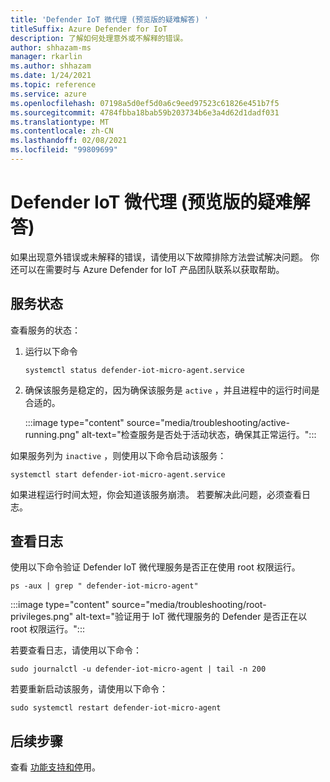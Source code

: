 ```yaml
---
title: 'Defender IoT 微代理 (预览版的疑难解答) '
titleSuffix: Azure Defender for IoT
description: 了解如何处理意外或不解释的错误。
author: shhazam-ms
manager: rkarlin
ms.author: shhazam
ms.date: 1/24/2021
ms.topic: reference
ms.service: azure
ms.openlocfilehash: 07198a5d0ef5d0a6c9eed97523c61826e451b7f5
ms.sourcegitcommit: 4784fbba18bab59b203734b6e3a4d62d1dadf031
ms.translationtype: MT
ms.contentlocale: zh-CN
ms.lasthandoff: 02/08/2021
ms.locfileid: "99809699"
---
```

# <a name="defender-iot-micro-agent-troubleshooting-preview"></a>Defender IoT 微代理 (预览版的疑难解答) 

如果出现意外错误或未解释的错误，请使用以下故障排除方法尝试解决问题。 你还可以在需要时与 Azure Defender for IoT 产品团队联系以获取帮助。   

## <a name="service-status"></a>服务状态 

查看服务的状态： 

1. 运行以下命令

    ```azurecli
    systemctl status defender-iot-micro-agent.service 
    ```

1. 确保该服务是稳定的，因为确保该服务是 `active` ，并且进程中的运行时间是合适的。

    :::image type="content" source="media/troubleshooting/active-running.png" alt-text="检查服务是否处于活动状态，确保其正常运行。":::

如果服务列为 `inactive` ，则使用以下命令启动该服务：

```azurecli
systemctl start defender-iot-micro-agent.service 
```

如果进程运行时间太短，你会知道该服务崩溃。 若要解决此问题，必须查看日志。

## <a name="review-logs"></a>查看日志 

使用以下命令验证 Defender IoT 微代理服务是否正在使用 root 权限运行。

```azurecli
ps -aux | grep " defender-iot-micro-agent"
```

:::image type="content" source="media/troubleshooting/root-privileges.png" alt-text="验证用于 IoT 微代理服务的 Defender 是否正在以 root 权限运行。":::

若要查看日志，请使用以下命令：  

```azurecli
sudo journalctl -u defender-iot-micro-agent | tail -n 200 
```

若要重新启动该服务，请使用以下命令： 

```azurecli
sudo systemctl restart defender-iot-micro-agent  
```

## <a name="next-steps"></a>后续步骤

查看 [功能支持和停](edge-security-module-deprecation.md)用。
